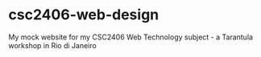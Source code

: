 # csc2406-web-design
My mock website for my CSC2406 Web Technology subject - a Tarantula workshop in Rio di Janeiro

